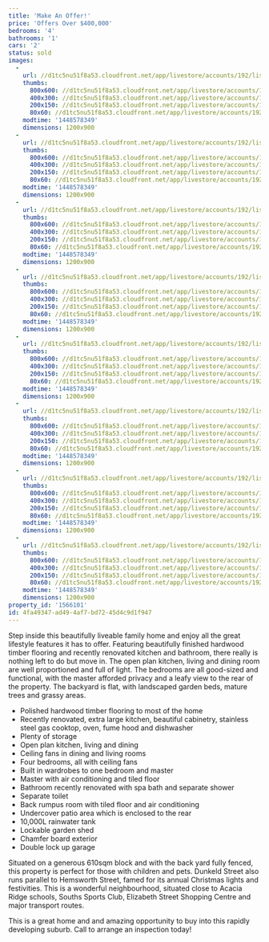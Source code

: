 ```yaml
---
title: 'Make An Offer!'
price: 'Offers Over $400,000'
bedrooms: '4'
bathrooms: '1'
cars: '2'
status: sold
images:
  -
    url: //d1tc5nu51f8a53.cloudfront.net/app/livestore/accounts/192/listings/575761/images/31-Dunkeld_9220466586_20151127085223.jpg
    thumbs:
      800x600: //d1tc5nu51f8a53.cloudfront.net/app/livestore/accounts/192/listings/575761/images/31-Dunkeld_9220466586_20151127085223_800x600.jpg
      400x300: //d1tc5nu51f8a53.cloudfront.net/app/livestore/accounts/192/listings/575761/images/31-Dunkeld_9220466586_20151127085223_400x300.jpg
      200x150: //d1tc5nu51f8a53.cloudfront.net/app/livestore/accounts/192/listings/575761/images/31-Dunkeld_9220466586_20151127085223_200x150.jpg
      80x60: //d1tc5nu51f8a53.cloudfront.net/app/livestore/accounts/192/listings/575761/images/31-Dunkeld_9220466586_20151127085223_80x60.jpg
    modtime: '1448578349'
    dimensions: 1200x900
  -
    url: //d1tc5nu51f8a53.cloudfront.net/app/livestore/accounts/192/listings/575761/images/2_8700753851_20151026082927.jpg
    thumbs:
      800x600: //d1tc5nu51f8a53.cloudfront.net/app/livestore/accounts/192/listings/575761/images/2_8700753851_20151026082927_800x600.jpg
      400x300: //d1tc5nu51f8a53.cloudfront.net/app/livestore/accounts/192/listings/575761/images/2_8700753851_20151026082927_400x300.jpg
      200x150: //d1tc5nu51f8a53.cloudfront.net/app/livestore/accounts/192/listings/575761/images/2_8700753851_20151026082927_200x150.jpg
      80x60: //d1tc5nu51f8a53.cloudfront.net/app/livestore/accounts/192/listings/575761/images/2_8700753851_20151026082927_80x60.jpg
    modtime: '1448578349'
    dimensions: 1200x900
  -
    url: //d1tc5nu51f8a53.cloudfront.net/app/livestore/accounts/192/listings/575761/images/1_2896092669_20151026082927.jpg
    thumbs:
      800x600: //d1tc5nu51f8a53.cloudfront.net/app/livestore/accounts/192/listings/575761/images/1_2896092669_20151026082927_800x600.jpg
      400x300: //d1tc5nu51f8a53.cloudfront.net/app/livestore/accounts/192/listings/575761/images/1_2896092669_20151026082927_400x300.jpg
      200x150: //d1tc5nu51f8a53.cloudfront.net/app/livestore/accounts/192/listings/575761/images/1_2896092669_20151026082927_200x150.jpg
      80x60: //d1tc5nu51f8a53.cloudfront.net/app/livestore/accounts/192/listings/575761/images/1_2896092669_20151026082927_80x60.jpg
    modtime: '1448578349'
    dimensions: 1200x900
  -
    url: //d1tc5nu51f8a53.cloudfront.net/app/livestore/accounts/192/listings/575761/images/3_8320032112_20151026082937.jpg
    thumbs:
      800x600: //d1tc5nu51f8a53.cloudfront.net/app/livestore/accounts/192/listings/575761/images/3_8320032112_20151026082937_800x600.jpg
      400x300: //d1tc5nu51f8a53.cloudfront.net/app/livestore/accounts/192/listings/575761/images/3_8320032112_20151026082937_400x300.jpg
      200x150: //d1tc5nu51f8a53.cloudfront.net/app/livestore/accounts/192/listings/575761/images/3_8320032112_20151026082937_200x150.jpg
      80x60: //d1tc5nu51f8a53.cloudfront.net/app/livestore/accounts/192/listings/575761/images/3_8320032112_20151026082937_80x60.jpg
    modtime: '1448578349'
    dimensions: 1200x900
  -
    url: //d1tc5nu51f8a53.cloudfront.net/app/livestore/accounts/192/listings/575761/images/7_4452166115_20151026083012.jpg
    thumbs:
      800x600: //d1tc5nu51f8a53.cloudfront.net/app/livestore/accounts/192/listings/575761/images/7_4452166115_20151026083012_800x600.jpg
      400x300: //d1tc5nu51f8a53.cloudfront.net/app/livestore/accounts/192/listings/575761/images/7_4452166115_20151026083012_400x300.jpg
      200x150: //d1tc5nu51f8a53.cloudfront.net/app/livestore/accounts/192/listings/575761/images/7_4452166115_20151026083012_200x150.jpg
      80x60: //d1tc5nu51f8a53.cloudfront.net/app/livestore/accounts/192/listings/575761/images/7_4452166115_20151026083012_80x60.jpg
    modtime: '1448578349'
    dimensions: 1200x900
  -
    url: //d1tc5nu51f8a53.cloudfront.net/app/livestore/accounts/192/listings/575761/images/4_3796847588_20151026082953.jpg
    thumbs:
      800x600: //d1tc5nu51f8a53.cloudfront.net/app/livestore/accounts/192/listings/575761/images/4_3796847588_20151026082953_800x600.jpg
      400x300: //d1tc5nu51f8a53.cloudfront.net/app/livestore/accounts/192/listings/575761/images/4_3796847588_20151026082953_400x300.jpg
      200x150: //d1tc5nu51f8a53.cloudfront.net/app/livestore/accounts/192/listings/575761/images/4_3796847588_20151026082953_200x150.jpg
      80x60: //d1tc5nu51f8a53.cloudfront.net/app/livestore/accounts/192/listings/575761/images/4_3796847588_20151026082953_80x60.jpg
    modtime: '1448578349'
    dimensions: 1200x900
  -
    url: //d1tc5nu51f8a53.cloudfront.net/app/livestore/accounts/192/listings/575761/images/5_9476453071_20151026082953.jpg
    thumbs:
      800x600: //d1tc5nu51f8a53.cloudfront.net/app/livestore/accounts/192/listings/575761/images/5_9476453071_20151026082953_800x600.jpg
      400x300: //d1tc5nu51f8a53.cloudfront.net/app/livestore/accounts/192/listings/575761/images/5_9476453071_20151026082953_400x300.jpg
      200x150: //d1tc5nu51f8a53.cloudfront.net/app/livestore/accounts/192/listings/575761/images/5_9476453071_20151026082953_200x150.jpg
      80x60: //d1tc5nu51f8a53.cloudfront.net/app/livestore/accounts/192/listings/575761/images/5_9476453071_20151026082953_80x60.jpg
    modtime: '1448578349'
    dimensions: 1200x900
  -
    url: //d1tc5nu51f8a53.cloudfront.net/app/livestore/accounts/192/listings/575761/images/6_9205751275_20151026083002.jpg
    thumbs:
      800x600: //d1tc5nu51f8a53.cloudfront.net/app/livestore/accounts/192/listings/575761/images/6_9205751275_20151026083002_800x600.jpg
      400x300: //d1tc5nu51f8a53.cloudfront.net/app/livestore/accounts/192/listings/575761/images/6_9205751275_20151026083002_400x300.jpg
      200x150: //d1tc5nu51f8a53.cloudfront.net/app/livestore/accounts/192/listings/575761/images/6_9205751275_20151026083002_200x150.jpg
      80x60: //d1tc5nu51f8a53.cloudfront.net/app/livestore/accounts/192/listings/575761/images/6_9205751275_20151026083002_80x60.jpg
    modtime: '1448578349'
    dimensions: 1200x900
property_id: '1566101'
id: 4fa49347-ad49-4af7-bd72-45d4c9d1f947
---
```

Step inside this beautifully liveable family home and enjoy all the great lifestyle features it has to offer. Featuring beautifully finished hardwood timber flooring and recently renovated kitchen and bathroom, there really is nothing left to do but move in. The open plan kitchen, living and dining room are well proportioned and full of light. The bedrooms are all good-sized and functional, with the master afforded privacy and a leafy view to the rear of the property. The backyard is flat, with landscaped garden beds, mature trees and grassy areas.

*  Polished hardwood timber flooring to most of the home
*  Recently renovated, extra large kitchen, beautiful cabinetry, stainless steel gas cooktop, oven, fume hood and dishwasher
*  Plenty of storage
*  Open plan kitchen, living and dining
*  Ceiling fans in dining and living rooms
*  Four bedrooms, all with ceiling fans
*  Built in wardrobes to one bedroom and master
*  Master with air conditioning and tiled floor
*  Bathroom recently renovated with spa bath and separate shower
*  Separate toilet
*  Back rumpus room with tiled floor and air conditioning
*  Undercover patio area which is enclosed to the rear 
*  10,000L rainwater tank
*  Lockable garden shed
*  Chamfer board exterior
*  Double lock up garage

Situated on a generous 610sqm block and with the back yard fully fenced, this property is perfect for those with children and pets. Dunkeld Street also runs parallel to Hemsworth Street, famed for its annual Christmas lights and festivities. This is a wonderful neighbourhood, situated close to Acacia Ridge schools, Souths Sports Club, Elizabeth Street Shopping Centre and major transport routes. 

This is a great home and and amazing opportunity to buy into this rapidly developing suburb. Call to arrange an inspection today!